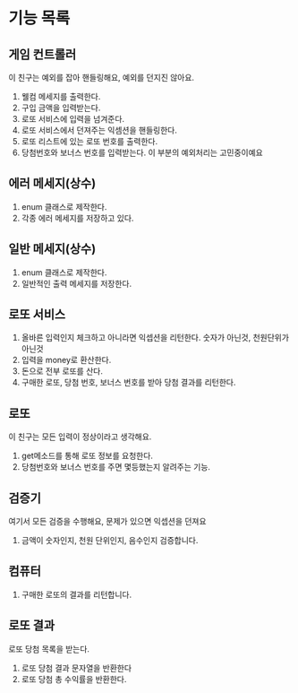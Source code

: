 # 기능 목록

## 게임 컨트롤러
이 친구는 예외를 잡아 핸들링해요, 예외를 던지진 않아요.
1. 웰컴 메세지를 출력한다.
2. 구입 금액을 입력받는다.
3. 로또 서비스에 입력을 넘겨준다.
4. 로또 서비스에서 던져주는 익셈션을 핸들링한다.
5. 로또 리스트에 있는 로또 번호를 출력한다.
6. 당첨번호와 보너스 번호를 입력받는다. 이 부분의 예외처리는 고민중이예요 

## 에러 메세지(상수)
1. enum 클래스로 제작한다.
2. 각종 에러 메세지를 저장하고 있다.

## 일반 메세지(상수)
1. enum 클래스로 제작한다.
2. 일반적인 출력 메세지를 저장한다.

## 로또 서비스
1. 올바른 입력인지 체크하고 아니라면 익셉션을 리턴한다. 숫자가 아닌것, 천원단위가 아닌것
2. 입력을 money로 환산한다.
3. 돈으로 전부 로또를 산다.
4. 구매한 로또, 당첨 번호, 보너스 번호를 받아 당첨 결과를 리턴한다.

## 로또
이 친구는 모든 입력이 정상이라고 생각해요.
1. get메소드를 통해 로또 정보를 요청한다.
2. 당첨번호와 보너스 번호를 주면 몇등했는지 알려주는 기능.

## 검증기
여기서 모든 검증을 수행해요, 문제가 있으면 익셉션을 던져요
1. 금액이 숫자인지, 천원 단위인지, 음수인지 검증합니다.

## 컴퓨터
1. 구매한 로또의 결과를 리턴합니다.

## 로또 결과
로또 당첨 목록을 받는다.
1. 로또 당첨 결과 문자열을 반환한다
2. 로또 당첨 총 수익률을 반환한다.